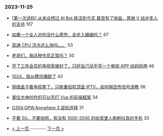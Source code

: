 ### 2023-11-25 
- [[第一次送码] 从未设想过 AI Bot 能活到今天,甚至有了收益，感谢 V 站许多人的支持](https://www.v2ex.com/t/995010) 107
- [如果一个女人对你没什么感觉，会步入婚姻吗？](https://www.v2ex.com/t/995067) 67
- [高通 CPU 浮点这么快吗。。。](https://www.v2ex.com/t/994966) 53
- [老哥们，我这种作息正常吗？](https://www.v2ex.com/t/995027) 50
- [开了三年会员的电视家被封了，只好自己动手写一个电视 APP 给妈妈用](https://www.v2ex.com/t/995009) 46
- [1024，我从腾讯裸辞了](https://www.v2ex.com/t/995048) 43
- [网络盒子看电视寄了，只能重拾机顶盒 IPTV，如何隔空传信号请教](https://www.v2ex.com/t/995079) 38
- [某位大神创作的可以吊打 Vue 的前端框架](https://www.v2ex.com/t/994964) 34
- [G304,GPW,Anywhere 3 鼠标选择](https://www.v2ex.com/t/995116) 31
- [不要 5G，不要拍照，有没有 1000-2000 的给家里人刷刷抖音的手机](https://www.v2ex.com/t/995030) 30 

- [ < 上一页 ](https://github.com/able8/v2ex-hot-record/blob/master/2023-11-24.md) -------- [ 下一页 > ](https://github.com/able8/v2ex-hot-record/blob/master/2023-11-26.md)